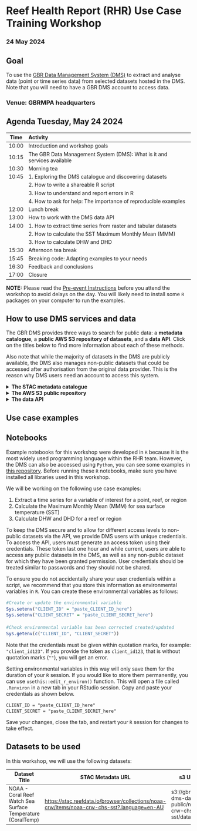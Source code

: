 # Reef Health Report (RHR) Use Case Training Workshop

### 24 May 2024

## Goal

To use the [GBR Data Management System (DMS)](https://stac.reefdata.io/browser/?.language=en) to extract and analyse data (point or time series data) from selected datasets hosted in the DMS. Note that you will need to have a GBR DMS account to access data.

### Venue: GBRMPA headquarters

## Agenda Tuesday, May 24 2024
  
| Time  | Activity |
|-------|:---------------------------------------------------------------|
| 10:00 | Introduction and workshop goals                               |
| 10:15 | The GBR Data Management System (DMS): What is it and services available |
| 10:30 | Morning tea                                                   |
| 10:45 | 1. Exploring the DMS catalogue and discovering datasets       |
|       | 2. How to write a shareable R script                          |
|       | 3. How to understand and report errors in R                   |
|       | 4. How to ask for help: The importance of reproducible examples |
| 12:00 | Lunch break                                                   |
| 13:00 | How to work with the DMS data API                             |
| 14:00 | 1. How to extract time series from raster and tabular datasets|
|       | 2. How to calculate the SST Maximum Monthly Mean (MMM)        |
|       | 3. How to calculate DHW and DHD                               |
| 15:30 | Afternoon tea break                                           |
| 15:45 | Breaking code: Adapting examples to your needs                |
| 16:30 | Feedback and conclusions                                      |
| 17:00 | Closure                                                       |

**NOTE:** Please read the [Pre-event Instructions](https://github.com/aodn/rimrep-training/blob/main/Pre-Event%20Instructions.pdf) before you attend the workshop to avoid delays on the day. You will likely need to install some `R` packages on your computer to run the examples.  
 
## How to use DMS services and data

The GBR DMS provides three ways to search for public data: a **metadata catalogue**, a **public AWS S3 repository of datasets**, and a **data API**. Click on the titles below to find more information about each of these methods.

Also note that while the majority of datasets in the DMS are publicly available, the DMS also manages non-public datasets that could be accessed after authorisation from the original data provider. This is the reason why DMS users need an account to access this system.

<details>

<summary><b>The STAC metadata catalogue</b></summary>

The metadata catalogue is the discovery portal. The datasets are organised as *items* inside **collections**. A **collection** is a group of similar *items* (datasets) either maintained by the same data provider (e.g., GBRMPA), or it can also refer to a similar type of data. For example, GBRMPA maintains a set of administrative regions (e.g., GBR marine protected area boundaries) and another for natural features (e.g., reefs inside the boundaries of the GBR). Both of these datasets (*items*) are included under the same **collection** ([GBRMPA Administrative Spatial Regions](https://stac.reefdata.io/browser/collections/gbrmpa-admin-regions)).

In the DMS, you can search for datasets by their name or using keywords. This search will return any collections that contain items related to your query. You can further search filter results by selecting one of the collection and searching by temporal/spatial extent and names. This will return a set of items (within the chosen collection) that fits your query.

</details>

<details>

<summary><b>The AWS S3 public repository</b></summary>

All DMS datasets are stored in an Amazon AWS S3 public repository. If you know the location of the collection (the S3 URI) you can use this address to connect directly with the dataset. The S3 URI is provided in the [STAC](https://stac.reefdata.io/browser/) *item* page inside a **collection**.

![](images/clipboard-3883780758.png)

</details>

</details>

<details>

<summary><b>The data API</b></summary>

The data API services are provided through [pygeoapi](https://pygeoapi.io) a server implementation of a set of [OGC API standards](https://ogcapi.ogc.org). This service allows you to extract data from every collection using simple filters like time and space. Note that given that not all datasets in the DMS are publicly available, DMS users will need to an **Access Token** to access the DMS API services.

If you need access to the API services, contact the DMS team by emailing [info-dms\@utas.edu.au](mailto:info-dms@utas.edu.au). We will create a unique set of `CLIENT_ID` and `CLIENT_SECRET` that you can use to create an **Access Token** following the instructions in the next section of this document. Note that the `CLIENT_ID` and `CLIENT_SECRET` should be considered private information, just like a password. This is because these identifiers are linked to a user profile that defines the private datasets you are granted permission to access.

### Using the data API: How to get an access token

For human users, you need to login into the DMS system by accessing the [login](https://dashboard.reefdata.io) dashboard](<https://dashboard.reefdata.io>). Then, go to the same page again and copy the access token. You are ready to paste the token value into a variable, preferably an environment variable.

![](images/clipboard-2491887232.png)
  
If you are planning to use a Machine-to-Machine workflow, there are several ways you can request an access token. The DMS admin needs to create a "machine client" for you and provide user credentials: `client_id` and `client_secret`. These credentials should not be shared with others, you must store them in a secure way. Once you have your user credentials, you can generate an **access token** using command line commands or inside your code. Note that the **access token** is only valid for one hour, so it is possible that you need to request a new token for each new API call.  
  
Below, we include instructions about how to create this **access token** in `R` and the command line:
 
<details>

<summary><b>R</b></summary>

Included in this folder, you will find a file called `useful_functions.R`. This file includes a collection of functions that you may find useful when accessing data in the DMS. One of the functions we are including is `dms_token`, which requests an access token using your DMS user credentials.

In the chunk below, we assume that you have stored your user credentials as environmental variables in `R`. If you have not, we have instructions on how to set environmental variables under the [Notebooks](#notebooks) section further down in this document.

``` r
#Loading DMS custom made functions
source("R_notebooks/useful_functions.R")

#Get access token
token <- dms_token(Sys.getenv("CLIENT_ID"), Sys.getenv("CLIENT_SECRET"))
```

In the code above, the access token will be stored in `token` variable.

</details>

<details>

<summary><b>Command Line Interface</b></summary>

It is recommended to store the `CLIENT_ID` and `CLIENT_SECRET` as environmental variables. Assuming that you have already defined these environmental variables, you can request an access token using the following command:

``` bash
ACCESS_TOKEN=$(curl --location --request POST "https://keycloak.reefdata.io/realms/rimrep-production/protocol/openid-connect/token" -s \
  --header "Content-Type: application/x-www-form-urlencoded" \
  --data-urlencode "client_id=$CLIENT_ID" \
  --data-urlencode "client_secret=$CLIENT_SECRET" \
  --data-urlencode "grant_type=client_credentials" | jq -r '.["access_token"]')
```


</details>

</details>

## Use case examples

## Notebooks
Example notebooks for this workshop were developed in `R` because it is the most widely used programming language within the RHR team. However, the DMS can also be accessed using `Python`, you can see some examples in [this repository](https://github.com/aodn/rimrep-examples/tree/main/Python_based_scripts). 
Before running these `R` notebooks, make sure you have installed all libraries used in this workshop.
  
We will be working on the following use case examples:

1. Extract a time series for a variable of interest for a point, reef, or region  
2. Calculate the Maximum Monthly Mean (MMM) for sea surface temperature (SST)  
3. Calculate DHW and DHD for a reef or region  

To keep the DMS secure and to allow for different access levels to non-public datasets via the API, we provide DMS users with unique credentials. To access the API, users must generate an access token using their credentials. These token last one hour and while current, users are able to access any public datasets in the DMS, as well as any non-public dataset for which they have been granted permission. User credentials should be treated similar to passwords and they should not be shared.


To ensure you do not accidentally share your user credentials within a script, we recommend that you store this information as environmental variables in `R`. You can create these environmental variables as follows:

``` r
#Create or update the environmental variable 
Sys.setenv("CLIENT_ID" = "paste_CLIENT_ID_here")
Sys.setenv("CLIENT_SECRET" = "paste_CLIENT_SECRET_here")

#Check environmental variable has been corrected created/updated
Sys.getenv(c("CLIENT_ID", "CLIENT_SECRET"))
```
  
Note that the credentials must be given within quotation marks, for example: `"client_id123"`. If you provide the token as `client_id123`, that is without quotation marks (`""`), you will get an error.   
  
Setting environmental variables in this way will only save them for the duration of your `R` session. If you would like to store them permanently, you can use `usethis::edit_r_environ()` function. This will open a file called `.Renviron` in a new tab in your RStudio session. Copy and paste your credentials as shown below.  
  
```
CLIENT_ID = "paste_CLIENT_ID_here"
CLIENT_SECRET = "paste_CLIENT_SECRET_here"
```

Save your changes, close the tab, and restart your `R` session for changes to take effect.

## Datasets to be used

In this workshop, we will use the following datasets:


| Dataset Title                                                                                  | STAC Metadata URL                                                                                           | s3 URI                                                                               | Pygeoapi URL                                                                               | Security       |
|------------------------------------------------------------------------------------------------|-------------------------------------------------------------------------------------------------------------|--------------------------------------------------------------------------------------|--------------------------------------------------------------------------------------------|----------------|
| NOAA - Coral Reef Watch Sea Surface Temperature (CoralTemp) | https://stac.reefdata.io/browser/collections/noaa-crw/items/noaa-crw-chs-sst?.language=en-AU | s3://gbr-dms-data-public/noaa-crw-chs-sst/data.zarr | https://pygeoapi.reefdata.io/collections/noaa-crw-chs-sst  |        |

